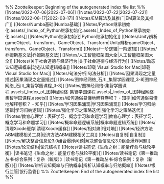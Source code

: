 %% Zoottelkeeper: Beginning of the autogenerated index file list  %%
 [[Notes/2022-07-06|2022-07-06]]
 [[Notes/2022-07-22|2022-07-22]]
 [[Notes/2022-08-17|2022-08-17]]
 [[Notes/EM算法及其推广|EM算法及其推广]]
 [[Notes/Numba基础|Numba基础]]
 [[Notes/Python继承初始化.assets/_Index_of_Python继承初始化.assets|_Index_of_Python继承初始化.assets]]
 [[Notes/Python继承初始化|Python继承初始化]]
 [[Notes/Unity辨析gameObject、transform、GameObject、Transform|Unity辨析gameObject、transform、GameObject、Transform]]
 [[Notes/一阶逻辑|一阶逻辑]]
 [[Notes/乔姆斯基文法|乔姆斯基文法]]
 [[Notes/人工智能框架图大全|人工智能框架图大全]]
 [[Notes/关于社会道德与经济行为|关于社会道德与经济行为]]
 [[Notes/动态认知逻辑概率|动态认知逻辑概率]]
 [[Notes/卸载 Visual Studio for Mac|卸载 Visual Studio for Mac]]
 [[Notes/句法分析|句法分析]]
 [[Notes/因果涌现之定量描述|因果涌现之定量描述]]
 [[Notes/图神经网络_石川_集智学园课程_3-8|图神经网络_石川_集智学园课程_3-8]]
 [[Notes/图神经网络-集智学园课程.assets/_Index_of_图神经网络-集智学园课程.assets|_Index_of_图神经网络-集智学园课程.assets]]
 [[Notes/如何通俗易懂地解释卷积？ - 知乎|如何通俗易懂地解释卷积？ - 知乎]]
 [[Notes/学习因果涌现|学习因果涌现]]
 [[Notes/学习归纳逻辑|学习归纳逻辑]]
 [[Notes/强化学习之策略迭代|强化学习之策略迭代]]
 [[Notes/教育心理学：表征学习、概念学习和命题学习|教育心理学：表征学习、概念学习和命题学习]]
 [[Notes/概率命题逻辑系统|概率命题逻辑系统]]
 [[Notes/清理Xcode缓存|清理Xcode缓存]]
 [[Notes/相对熵|相对熵]]
 [[Notes/经济方法ABM建模相关工具|经济方法ABM建模相关工具]]
 [[Notes/自复制|自复制]]
 [[Notes/解决整合信息论3.0组合爆炸问题|解决整合信息论3.0组合爆炸问题]]
 [[Notes/论元结构|论元结构]]
 [[Notes/读书笔记《生命之树：能量疗愈与脉轮平衡》|读书笔记《生命之树：能量疗愈与脉轮平衡》]]
 [[Notes/读书笔记《第一推动丛书·综合系列：复杂（新版）》|读书笔记《第一推动丛书·综合系列：复杂（新版）》]]
 [[Notes/辨析认知概率与归纳概率|辨析认知概率与归纳概率]]
 [[Notes/银行监管|银行监管]]
%% Zoottelkeeper: End of the autogenerated index file list  %%
